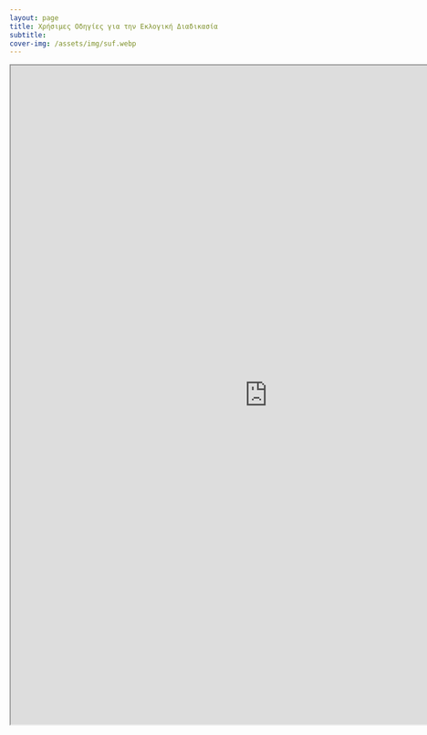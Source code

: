 ```yaml
---
layout: page
title: Χρήσιμες Οδηγίες για την Εκλογική Διαδικασία
subtitle: 
cover-img: /assets/img/suf.webp
---
```


<iframe src="https://drive.google.com/file/d/1t07UgaOz6Ocjc8F-c6Tr5sFF213KfxEh/preview" width="900" height="1155" allow="autoplay"></iframe>
